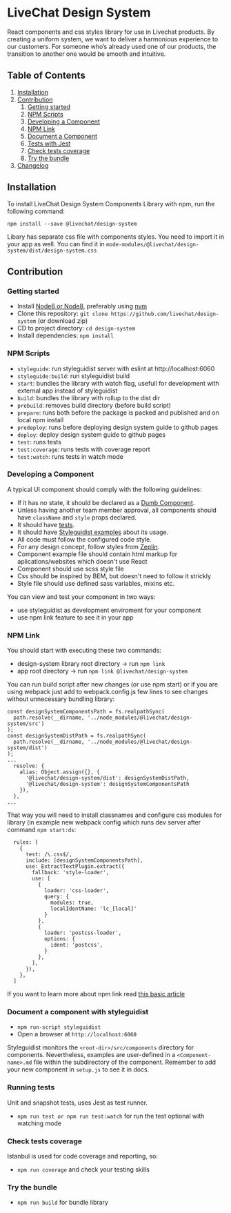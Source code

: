 # LiveChat Design System

React components and css styles library for use in Livechat products.
By creating a uniform system, we want to deliver a harmonious experience to our customers.
For someone who’s already used one of our products, the transition to another one would be smooth and intuitive.

## Table of Contents

1. [Installation](#installation)
2. [Contribution](#contribution)
      1. [Getting started](#getting-started)
      2. [NPM Scripts](#npm-scripts)
      3. [Developing a Component](#developing-a-component)
      4. [NPM Link](#npm-link)
      4. [Document a Component](#document-a-component-with-styleguidist)
      5. [Tests with Jest](#running-tests)
      6. [Check tests coverage](#check-tests-coverage)
      7. [Try the bundle](#try-the-bundle)
3. [Changelog](CHANGELOG.md)

## Installation
To install LiveChat Design System Components Library with npm, run the following command:
```
npm install --save @livechat/design-system
```
Libary has separate css file with components styles. You need to import it in your app as well. You can find it in `mode-modules/@livechat/design-system/dist/design-system.css`


## Contribution
### Getting started
* Install [Node6 or Node8](https://nodejs.org/en/), preferably using [nvm](https://github.com/creationix/nvm)
* Clone this repository: `git clone https://github.com/livechat/design-system` (or download zip)
* CD to project directory: `cd design-system`
* Install dependencies: `npm install`

### NPM Scripts
* `styleguide`: run styleguidist server with eslint at http://localhost:6060
* `styleguide:build`: run styleguidist build
* `start`: bundles the library with watch flag, usefull for development with external app instead of styleguidist
* `build`: bundles the library with rollup to the dist dir
* `prebuild`: removes build directory (before build script)
* `prepare`: runs both before the package is packed and published and on local npm install
* `predeploy`: runs before deploying design system guide to github pages
* `deploy`: deploy design system guide to github pages
* `test`: runs tests
* `test:coverage`: runs tests with coverage report
* `test:watch`: runs tests in watch mode

### Developing a Component
A typical UI component should comply with the following guidelines:

* If it has no state, it should be declared as a [Dumb Component](#dumb-component).
* Unless having another team member approval, all components should have `className` and `style` props declared.
* It should have [tests](#running-tests).
* It should have [Styleguidist examples](#document-the-component-with-styleguidist) about its usage.
* All code must follow the configured code style.
* For any design concept, follow styles from [Zeplin](https://zpl.io/a8K8YnE).
* Component example file should contain html markup for aplications/websites which doesn't use React
* Component should use scss style file
* Css should be inspired by BEM, but doesn't need to follow it strickly 
* Style file should use defined sass variables, mixins etc.

You can view and test your component in two ways:
- use styleguidist as development enviroment for your component
- use npm link feature to see it in your app

### NPM Link
You should start with executing these two commands:
- design-system library root directory -> run `npm link`
- app root directory -> run `npm link @livechat/design-system`

You can run build script after new changes (or use npm start) or if you are using webpack just add to webpack.config.js few lines to see changes without unnecessary bundling library:

```
const designSystemComponentsPath = fs.realpathSync(
  path.resolve(__dirname, '../node_modules/@livechat/design-system/src')
);
const designSystemDistPath = fs.realpathSync(
  path.resolve(__dirname, '../node_modules/@livechat/design-system/dist')
);
...
  resolve: {
    alias: Object.assign({}, {
      '@livechat/design-system/dist': designSystemDistPath,
      '@livechat/design-system': designSystemComponentsPath
    }),
  },
...
```
That way you will need to install classnames and configure css modules for library 
(in example new webpack config which runs dev server after command `npm start:ds`:
```
  rules: [
    {
      test: /\.css$/,
      include: [designSystemComponentsPath],
      use: ExtractTextPlugin.extract({
        fallback: 'style-loader',
        use: [
          {
            loader: 'css-loader',
            query: {
              modules: true,
              localIdentName: 'lc_[local]'
            }
          },
          {
            loader: 'postcss-loader',
            options: {
              ident: 'postcss',
            }
          },
        ],
      }),
    },
  ]
```

If you want to learn more about npm link read [this basic article](https://poznajprogramowanie.pl/enhance-your-development-workflow-with-npm-link/)

### Document a component with styleguidist
* `npm run-script styleguidist`
* Open a browser at `http://localhost:6060`

Styleguidist monitors the `<root-dir>/src/components` directory for components. Nevertheless, examples are user-defined in a `<Component-name>.md` file within the subdirectory of the component. Remember to add your new component in `setup.js` to see it in docs.

### Running tests
Unit and snapshot tests, uses Jest as test runner.
* `npm run test or npm run test:watch` for run the test optional with watching mode

### Check tests coverage
Istanbul is used for code coverage and reporting, so:
* `npm run coverage` and check your testing skills

### Try the bundle
* `npm run build` for bundle library
